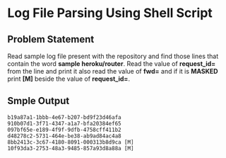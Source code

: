 # Log File Parsing Using Shell Script

## Problem Statement

Read sample log file present with the repository and find those lines that contain the word **sample heroku/router**. Read the value of **request_id=** from the line and print it also read the value of **fwd=** and if it is **MASKED** print **[M]** beside the value of **request_id=**.

## Smple Output

```
b19a87a1-1bbb-4e67-b207-bd9f23d46afa
910b07d1-3f71-4347-a1a7-bfa20384ef65
097bf65e-e189-4f9f-9dfb-4758cff411b2
d48278c2-5731-464e-be38-ab9ad84ac4a8
8bb2413c-3c67-4180-8091-000313b8d9ca [M]
10f93da3-2753-48a3-9485-857a93d8a88a [M]
```
